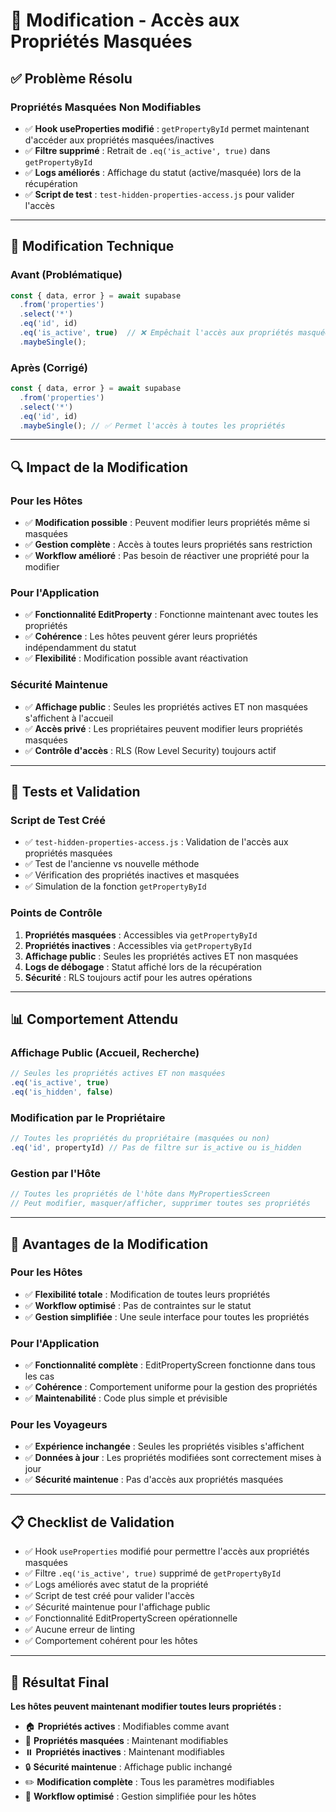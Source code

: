 # 🔧 Modification - Accès aux Propriétés Masquées

## ✅ **Problème Résolu**

### **Propriétés Masquées Non Modifiables**
- ✅ **Hook useProperties modifié** : `getPropertyById` permet maintenant d'accéder aux propriétés masquées/inactives
- ✅ **Filtre supprimé** : Retrait de `.eq('is_active', true)` dans `getPropertyById`
- ✅ **Logs améliorés** : Affichage du statut (active/masquée) lors de la récupération
- ✅ **Script de test** : `test-hidden-properties-access.js` pour valider l'accès

---

## 🎯 **Modification Technique**

### **Avant (Problématique)**
```typescript
const { data, error } = await supabase
  .from('properties')
  .select('*')
  .eq('id', id)
  .eq('is_active', true)  // ❌ Empêchait l'accès aux propriétés masquées
  .maybeSingle();
```

### **Après (Corrigé)**
```typescript
const { data, error } = await supabase
  .from('properties')
  .select('*')
  .eq('id', id)
  .maybeSingle(); // ✅ Permet l'accès à toutes les propriétés
```

---

## 🔍 **Impact de la Modification**

### **Pour les Hôtes**
- ✅ **Modification possible** : Peuvent modifier leurs propriétés même si masquées
- ✅ **Gestion complète** : Accès à toutes leurs propriétés sans restriction
- ✅ **Workflow amélioré** : Pas besoin de réactiver une propriété pour la modifier

### **Pour l'Application**
- ✅ **Fonctionnalité EditProperty** : Fonctionne maintenant avec toutes les propriétés
- ✅ **Cohérence** : Les hôtes peuvent gérer leurs propriétés indépendamment du statut
- ✅ **Flexibilité** : Modification possible avant réactivation

### **Sécurité Maintenue**
- ✅ **Affichage public** : Seules les propriétés actives ET non masquées s'affichent à l'accueil
- ✅ **Accès privé** : Les propriétaires peuvent modifier leurs propriétés masquées
- ✅ **Contrôle d'accès** : RLS (Row Level Security) toujours actif

---

## 🧪 **Tests et Validation**

### **Script de Test Créé**
- ✅ `test-hidden-properties-access.js` : Validation de l'accès aux propriétés masquées
- ✅ Test de l'ancienne vs nouvelle méthode
- ✅ Vérification des propriétés inactives et masquées
- ✅ Simulation de la fonction `getPropertyById`

### **Points de Contrôle**
1. **Propriétés masquées** : Accessibles via `getPropertyById`
2. **Propriétés inactives** : Accessibles via `getPropertyById`
3. **Affichage public** : Seules les propriétés actives ET non masquées
4. **Logs de débogage** : Statut affiché lors de la récupération
5. **Sécurité** : RLS toujours actif pour les autres opérations

---

## 📊 **Comportement Attendu**

### **Affichage Public (Accueil, Recherche)**
```typescript
// Seules les propriétés actives ET non masquées
.eq('is_active', true)
.eq('is_hidden', false)
```

### **Modification par le Propriétaire**
```typescript
// Toutes les propriétés du propriétaire (masquées ou non)
.eq('id', propertyId) // Pas de filtre sur is_active ou is_hidden
```

### **Gestion par l'Hôte**
```typescript
// Toutes les propriétés de l'hôte dans MyPropertiesScreen
// Peut modifier, masquer/afficher, supprimer toutes ses propriétés
```

---

## 🚀 **Avantages de la Modification**

### **Pour les Hôtes**
- ✅ **Flexibilité totale** : Modification de toutes leurs propriétés
- ✅ **Workflow optimisé** : Pas de contraintes sur le statut
- ✅ **Gestion simplifiée** : Une seule interface pour toutes les propriétés

### **Pour l'Application**
- ✅ **Fonctionnalité complète** : EditPropertyScreen fonctionne dans tous les cas
- ✅ **Cohérence** : Comportement uniforme pour la gestion des propriétés
- ✅ **Maintenabilité** : Code plus simple et prévisible

### **Pour les Voyageurs**
- ✅ **Expérience inchangée** : Seules les propriétés visibles s'affichent
- ✅ **Données à jour** : Les propriétés modifiées sont correctement mises à jour
- ✅ **Sécurité maintenue** : Pas d'accès aux propriétés masquées

---

## 📋 **Checklist de Validation**

- ✅ Hook `useProperties` modifié pour permettre l'accès aux propriétés masquées
- ✅ Filtre `.eq('is_active', true)` supprimé de `getPropertyById`
- ✅ Logs améliorés avec statut de la propriété
- ✅ Script de test créé pour valider l'accès
- ✅ Sécurité maintenue pour l'affichage public
- ✅ Fonctionnalité EditPropertyScreen opérationnelle
- ✅ Aucune erreur de linting
- ✅ Comportement cohérent pour les hôtes

---

## 🎯 **Résultat Final**

**Les hôtes peuvent maintenant modifier toutes leurs propriétés :**
- 🏠 **Propriétés actives** : Modifiables comme avant
- 🚫 **Propriétés masquées** : Maintenant modifiables
- ⏸️ **Propriétés inactives** : Maintenant modifiables
- 🔒 **Sécurité maintenue** : Affichage public inchangé
- ✏️ **Modification complète** : Tous les paramètres modifiables
- 🚀 **Workflow optimisé** : Gestion simplifiée pour les hôtes
